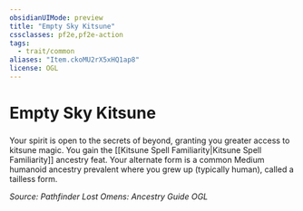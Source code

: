 ```yaml
---
obsidianUIMode: preview
title: "Empty Sky Kitsune"
cssclasses: pf2e,pf2e-action
tags:
  - trait/common
aliases: "Item.ckoMU2rX5xHQ1ap8"
license: OGL
---
```

# Empty Sky Kitsune

### 






Your spirit is open to the secrets of beyond, granting you greater access to kitsune magic. You gain the [[Kitsune Spell Familiarity|Kitsune Spell Familiarity]] ancestry feat. Your alternate form is a common Medium humanoid ancestry prevalent where you grew up (typically human), called a tailless form.

*Source: Pathfinder Lost Omens: Ancestry Guide*
*OGL*